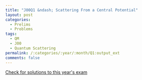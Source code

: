```yaml
---
title: "J00Q1 &ndash; Scattering From a Central Potential"
layout: post
categories:
  - Prelims
  - Problems
tags:
  - QM
  - J00
  - Quantum Scattering
permalink: /:categories/:year/:month/Q1:output_ext
comments: false
---
```

<object data="2000J1Q.pdf" type="application/pdf" width="100%" height="500"></object>
<div class="message"><a href='https://princetonprelim.com/prelim/4/'>Check for solutions to this year's exam</a></div>